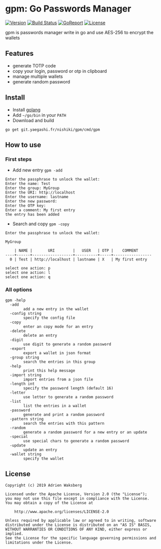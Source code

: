 # gpm: Go Passwords Manager

[![Version](https://img.shields.io/badge/latest_version-1.2.0-green.svg)](https://git.yaegashi.fr/nishiki/gpm/releases)
[![Build Status](https://travis-ci.org/nishiki/gpm.svg?branch=master)](https://travis-ci.org/nishiki/gpm)
[![GoReport](https://goreportcard.com/badge/git.yaegashi.fr/nishiki/gpm)](https://goreportcard.com/report/git.yaegashi.fr/nishiki/gpm)
[![License](https://img.shields.io/badge/license-Apache--2.0-blue.svg)](https://git.yaegashi.fr/nishiki/gpm/src/branch/master/LICENSE)

gpm is passwords manager write in go and use AES-256 to encrypt the wallets

## Features

- generate TOTP code
- copy your login, password or otp in clipboard
- manage multiple wallets
- generate random password

## Install

- Install [golang](https://golang.org/doc/install)
- Add `~/go/bin` in your `PATH`
- Download and build

```text
go get git.yaegashi.fr/nishiki/gpm/cmd/gpm
```

## How to use

### First steps

- Add new entry `gpm -add`

```text
Enter the passphrase to unlock the wallet: 
Enter the name: Test
Enter the group: MyGroup
Enter the URI: http://localhost
Enter the username: lastname
Enter the new password: 
Enter the OTP key: 
Enter a comment: My first entry
the entry has been added
```

- Search and copy `gpm -copy`

```text
Enter the passphrase to unlock the wallet: 

MyGroup

    | NAME |       URI        |   USER   | OTP |    COMMENT      
----+------+------------------+----------+-----+-----------------
  0 | Test | http://localhost | lastname | X   | My first entry  

select one action: p
select one action: l
select one action: q
```

### All options

```text
gpm -help
  -add
        add a new entry in the wallet
  -config string
        specify the config file
  -copy
        enter an copy mode for an entry
  -delete
        delete an entry
  -digit
        use digit to generate a random password
  -export
        export a wallet in json format
  -group string
        search the entries in this group 
  -help
        print this help message
  -import string
        import entries from a json file
  -length int
        specify the password length (default 16)
  -letter
        use letter to generate a random password
  -list
        list the entries in a wallet
  -password
        generate and print a random password
  -pattern string
        search the entries with this pattern
  -random
        generate a random password for a new entry or an update
  -special
        use special chars to generate a random password
  -update
        update an entry
  -wallet string
        specify the wallet
```

## License

```text
Copyright (c) 2019 Adrien Waksberg

Licensed under the Apache License, Version 2.0 (the "License");
you may not use this file except in compliance with the License.
You may obtain a copy of the License at

    http://www.apache.org/licenses/LICENSE-2.0

Unless required by applicable law or agreed to in writing, software
distributed under the License is distributed on an "AS IS" BASIS,
WITHOUT WARRANTIES OR CONDITIONS OF ANY KIND, either express or implied.
See the License for the specific language governing permissions and
limitations under the License.
```
